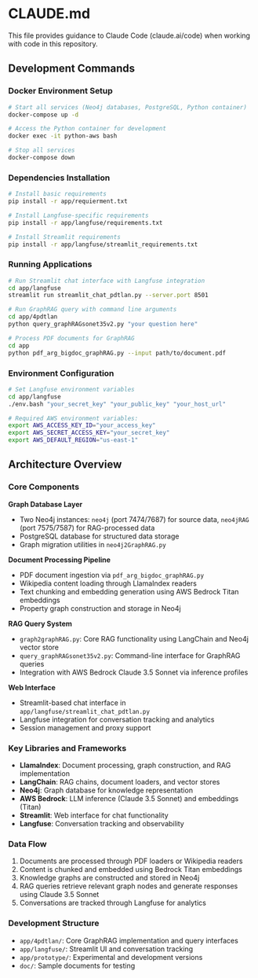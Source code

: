 # CLAUDE.md

This file provides guidance to Claude Code (claude.ai/code) when working with code in this repository.

## Development Commands

### Docker Environment Setup
```bash
# Start all services (Neo4j databases, PostgreSQL, Python container)
docker-compose up -d

# Access the Python container for development
docker exec -it python-aws bash

# Stop all services
docker-compose down
```

### Dependencies Installation
```bash
# Install basic requirements
pip install -r app/requierment.txt

# Install Langfuse-specific requirements
pip install -r app/langfuse/requirements.txt

# Install Streamlit requirements
pip install -r app/langfuse/streamlit_requirements.txt
```

### Running Applications
```bash
# Run Streamlit chat interface with Langfuse integration
cd app/langfuse
streamlit run streamlit_chat_pdtlan.py --server.port 8501

# Run GraphRAG query with command line arguments
cd app/4pdtlan
python query_graphRAGsonet35v2.py "your question here"

# Process PDF documents for GraphRAG
cd app
python pdf_arg_bigdoc_graphRAG.py --input path/to/document.pdf
```

### Environment Configuration
```bash
# Set Langfuse environment variables
cd app/langfuse
./env.bash "your_secret_key" "your_public_key" "your_host_url"

# Required AWS environment variables:
export AWS_ACCESS_KEY_ID="your_access_key"
export AWS_SECRET_ACCESS_KEY="your_secret_key"
export AWS_DEFAULT_REGION="us-east-1"
```

## Architecture Overview

### Core Components

**Graph Database Layer**
- Two Neo4j instances: `neo4j` (port 7474/7687) for source data, `neo4jRAG` (port 7575/7587) for RAG-processed data
- PostgreSQL database for structured data storage
- Graph migration utilities in `neo4j2GraphRAG.py`

**Document Processing Pipeline**
- PDF document ingestion via `pdf_arg_bigdoc_graphRAG.py`
- Wikipedia content loading through LlamaIndex readers
- Text chunking and embedding generation using AWS Bedrock Titan embeddings
- Property graph construction and storage in Neo4j

**RAG Query System**
- `graph2graphRAG.py`: Core RAG functionality using LangChain and Neo4j vector store
- `query_graphRAGsonet35v2.py`: Command-line interface for GraphRAG queries
- Integration with AWS Bedrock Claude 3.5 Sonnet via inference profiles

**Web Interface**
- Streamlit-based chat interface in `app/langfuse/streamlit_chat_pdtlan.py`
- Langfuse integration for conversation tracking and analytics
- Session management and proxy support

### Key Libraries and Frameworks
- **LlamaIndex**: Document processing, graph construction, and RAG implementation
- **LangChain**: RAG chains, document loaders, and vector stores
- **Neo4j**: Graph database for knowledge representation
- **AWS Bedrock**: LLM inference (Claude 3.5 Sonnet) and embeddings (Titan)
- **Streamlit**: Web interface for chat functionality
- **Langfuse**: Conversation tracking and observability

### Data Flow
1. Documents are processed through PDF loaders or Wikipedia readers
2. Content is chunked and embedded using Bedrock Titan embeddings
3. Knowledge graphs are constructed and stored in Neo4j
4. RAG queries retrieve relevant graph nodes and generate responses using Claude 3.5 Sonnet
5. Conversations are tracked through Langfuse for analytics

### Development Structure
- `app/4pdtlan/`: Core GraphRAG implementation and query interfaces
- `app/langfuse/`: Streamlit UI and conversation tracking
- `app/prototype/`: Experimental and development versions
- `doc/`: Sample documents for testing